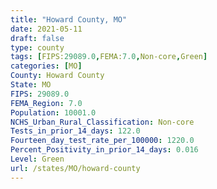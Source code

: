 ```yaml
---
title: "Howard County, MO"
date: 2021-05-11
draft: false
type: county
tags: [FIPS:29089.0,FEMA:7.0,Non-core,Green]
categories: [MO]
County: Howard County
State: MO
FIPS: 29089.0
FEMA_Region: 7.0
Population: 10001.0
NCHS_Urban_Rural_Classification: Non-core
Tests_in_prior_14_days: 122.0
Fourteen_day_test_rate_per_100000: 1220.0
Percent_Positivity_in_prior_14_days: 0.016
Level: Green
url: /states/MO/howard-county
---
```



